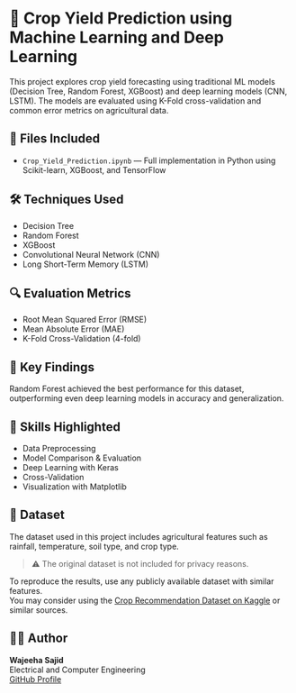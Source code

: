 # 🌾 Crop Yield Prediction using Machine Learning and Deep Learning

This project explores crop yield forecasting using traditional ML models (Decision Tree, Random Forest, XGBoost) and deep learning models (CNN, LSTM). The models are evaluated using K-Fold cross-validation and common error metrics on agricultural data.

## 📂 Files Included

- `Crop_Yield_Prediction.ipynb` — Full implementation in Python using Scikit-learn, XGBoost, and TensorFlow

## 🛠 Techniques Used

- Decision Tree  
- Random Forest  
- XGBoost  
- Convolutional Neural Network (CNN)  
- Long Short-Term Memory (LSTM)

## 🔍 Evaluation Metrics

- Root Mean Squared Error (RMSE)  
- Mean Absolute Error (MAE)  
- K-Fold Cross-Validation (4-fold)

## 🎯 Key Findings

Random Forest achieved the best performance for this dataset, outperforming even deep learning models in accuracy and generalization.

## 🧠 Skills Highlighted

- Data Preprocessing  
- Model Comparison & Evaluation  
- Deep Learning with Keras  
- Cross-Validation  
- Visualization with Matplotlib

## 📁 Dataset

The dataset used in this project includes agricultural features such as rainfall, temperature, soil type, and crop type.

> ⚠️ The original dataset is not included for privacy reasons.

To reproduce the results, use any publicly available dataset with similar features.  
You may consider using the [Crop Recommendation Dataset on Kaggle](https://www.kaggle.com/datasets/atharvaingle/crop-recommendation-dataset) or similar sources.



## 👩‍💻 Author

**Wajeeha Sajid**  
Electrical and Computer Engineering  
[GitHub Profile](https://github.com/wajeeha-sajid)


